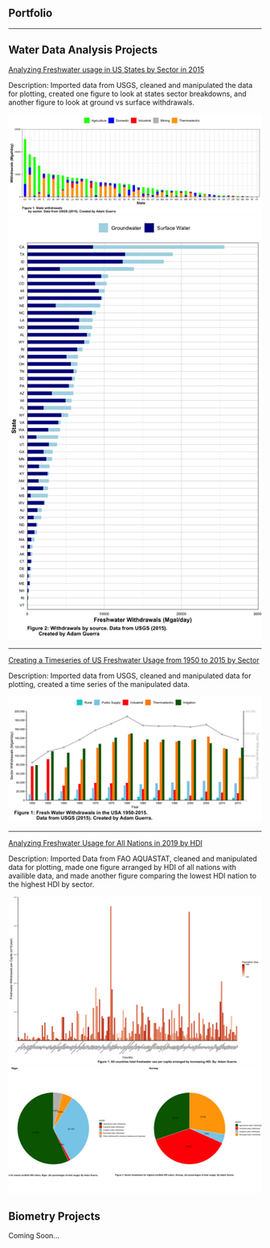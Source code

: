 ## Portfolio

---

## Water Data Analysis Projects

[Analyzing Freshwater usage in US States by Sector in 2015](/Adam_Guerra_Lab_05.html)

Description: Imported data from USGS, cleaned and manipulated the data for plotting, created one figure to look at states sector breakdowns, and another figure to look at ground vs surface withdrawals.

<img src="assets/img/lab_5_1.png"> <img src="assets/img/lab_5_2.png">

---
[Creating a Timeseries of US Freshwater Usage from 1950 to 2015 by Sector](/Adam_Guerra_lab_07.html)

Description:  Imported data from USGS, cleaned and manipulated data for plotting, created a time series of the manipulated data.

<img src="assets/img/lab_7_1.png">

---
[Analyzing Freshwater Usage for All Nations in 2019 by HDI](/Adam_Guerra_final_project.html)

Description: Imported Data from FAO AQUASTAT, cleaned and manipulated data for plotting, made one figure arranged by HDI of all nations with availible data, and made another figure comparing the lowest HDI nation to the highest HDI by sector.

<img src="assets/img/lab_8_1.png"> <img src="assets/img/lab_8_2.png">

## Biometry Projects

Coming Soon...
